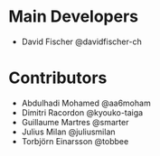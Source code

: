 # Main Developers

* David Fischer @davidfischer-ch

# Contributors

* Abdulhadi Mohamed @aa6moham
* Dimitri Racordon @kyouko-taiga
* Guillaume Martres @smarter
* Julius Milan @juliusmilan
* Torbjörn Einarsson @tobbee
